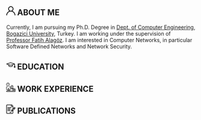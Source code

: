 ## ![](/assets/icons/aboutme.png) ABOUT ME

Currently, I am pursuing my Ph.D. Degree in [Dept. of Computer Engineering](https://www.cmpe.boun.edu.tr/), [Bogazici University](http://boun.edu.tr/), Turkey. I am working under the supervision of [Professor Fatih Alagöz](https://www.cmpe.boun.edu.tr/~alagoz/). I am interested in Computer Networks, in particular Software Defined Networks and Network Security.

## ![](/assets/icons/education.png) EDUCATION

## ![](/assets/icons/work.png) WORK EXPERIENCE

## ![](/assets/icons/article.png) PUBLICATIONS

